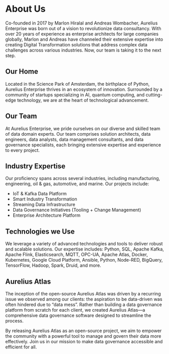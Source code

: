 # About Us

Co-founded in 2017 by Marlon Hiralal and Andreas Wombacher, Aurelius Enterprise was born out of a vision to
revolutionize data consultancy. With over 20 years of experience as enterprise architects for large companies
globally, Marlon and Andreas have channeled their extensive expertise into creating Digital Transformation solutions
that address complex data challenges across various industries. Now, our team is taking it to the next step.

## Our Home

Located in the Science Park of Amsterdam, the birthplace of Python, Aurelius Enterprise thrives in an ecosystem
of innovation. Surrounded by a community of startups specializing in AI, quantum computing, and cutting-edge
technology, we are at the heart of technological advancement.

## Our Team

At Aurelius Enterprise, we pride ourselves on our diverse and skilled team of data domain experts. Our team comprises
solution architects, data engineers, data analysts, data management consultants, and data governance specialists,
each bringing extensive expertise and experience to every project.

## Industry Expertise

Our proficiency spans across several industries, including manufacturing, engineering, oil & gas, automotive, and
marine. Our projects include:

- IoT & Kafka Data Platform
- Smart Industry Transformation
- Streaming Data Infrastructure
- Data Governance Initiatives (Tooling + Change Management)
- Enterprise Architecture Platform

## Technologies we Use

We leverage a variety of advanced technologies and tools to deliver robust and scalable solutions. Our expertise
includes: Python, SQL, Apache Kafka, Apache Flink, Elasticsearch, MQTT, OPC-UA, Apache Atlas, Docker, Kubernetes,
Google Cloud Platform, Ansible, Python, Node-RED, BigQuery, TensorFlow, Hadoop, Spark, Druid, and more.

## Aurelius Atlas

The inception of the open-source Aurelius Atlas was driven by a recurring issue we observed among our clients:
the aspiration to be data-driven was often hindered due to “data mess”. Rather than building a data governance
platform from scratch for each client, we created Aurelius Atlas—a comprehensive data governance software designed
to streamline the process.

By releasing Aurelius Atlas as an open-source project, we aim to empower the community with a powerful tool to
manage and govern their data more effectively. Join us in our mission to make data governance accessible and
efficient for all.
